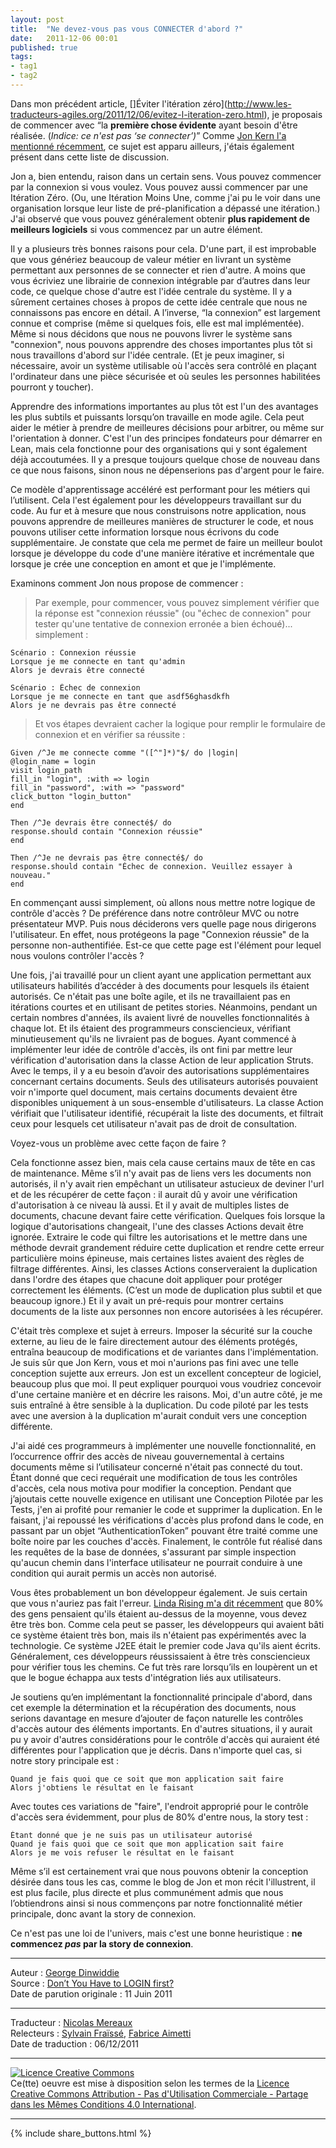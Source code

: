 ```yaml
---
layout: post
title:  "Ne devez-vous pas vous CONNECTER d'abord ?"
date:   2011-12-06 00:01
published: true
tags:
- tag1
- tag2
---
```


Dans mon précédent article, []Éviter l'itération zéro](http://www.les-traducteurs-agiles.org/2011/12/06/evitez-l-iteration-zero.html), je proposais de commencer avec “la **première chose évidente** ayant besoin d'être réalisée. (_Indice: ce n'est pas ‘se connecter’)_” Comme [Jon Kern l'a mentionné récemment](http://technicaldebt.com/?p=957), ce sujet est apparu ailleurs, j'étais également présent dans cette liste de discussion.

Jon a, bien entendu, raison dans un certain sens. Vous pouvez commencer par la connexion si vous voulez. Vous pouvez aussi commencer par une Itération Zéro. (Ou, une Itération Moins Une, comme j'ai pu le voir dans une organisation lorsque leur liste de pré-planification a dépassé une itération.) J'ai observé que vous pouvez généralement obtenir **plus rapidement de meilleurs logiciels** si vous commencez par un autre élément.

Il y a plusieurs très bonnes raisons pour cela. D'une part, il est improbable que vous génériez beaucoup de valeur métier en livrant un système permettant aux personnes de se connecter et rien d'autre. A moins que vous écriviez une librairie de connexion intégrable par d’autres dans leur code, ce quelque chose d'autre est l'idée centrale du système. Il y a sûrement certaines choses à propos de cette idée centrale que nous ne connaissons pas encore en détail. A l’inverse, “la connexion” est largement connue et comprise (même si quelques fois, elle est mal implémentée). Même si nous décidons que nous ne pouvons livrer le système sans "connexion", nous pouvons apprendre des choses importantes plus tôt si nous travaillons d'abord sur l'idée centrale. (Et je peux imaginer, si nécessaire, avoir un système utilisable où l'accès sera contrôlé en plaçant l'ordinateur dans une pièce sécurisée et où seules les personnes habilitées pourront y toucher).

Apprendre des informations importantes au plus tôt est l'un des avantages les plus subtils et puissants lorsqu’on travaille en mode agile. Cela peut aider le métier à prendre de meilleures décisions pour arbitrer, ou même sur l'orientation à donner. C'est l'un des principes fondateurs pour démarrer en Lean, mais cela fonctionne pour des organisations qui y sont également déjà accoutumées. Il y a presque toujours quelque chose de nouveau dans ce que nous faisons, sinon nous ne dépenserions pas d'argent pour le faire.

Ce modèle d'apprentissage accéléré est performant pour les métiers qui l’utilisent. Cela l'est également pour les développeurs travaillant sur du code. Au fur et à mesure que nous construisons notre application, nous pouvons apprendre de meilleures manières de structurer le code, et nous pouvons utiliser cette information lorsque nous écrivons du code supplémentaire. Je constate que cela me permet de faire un meilleur boulot lorsque je développe du code d'une manière itérative et incrémentale que lorsque je crée une conception en amont et que je l'implémente.

Examinons comment Jon nous propose de commencer :

> Par exemple, pour commencer, vous pouvez simplement vérifier que la réponse est "connexion réussie" (ou "échec de connexion" pour tester qu'une tentative de connexion erronée a bien échoué)... simplement :

~~~
Scénario : Connexion réussie
Lorsque je me connecte en tant qu'admin
Alors je devrais être connecté
~~~

~~~
Scénario : Échec de connexion
Lorsque je me connecte en tant que asdf56ghasdkfh
Alors je ne devrais pas être connecté
~~~

> Et vos étapes devraient cacher la logique pour remplir le formulaire de connexion et en vérifier sa réussite :

~~~
Given /^Je me connecte comme "([^"]*)"$/ do |login|
@login_name = login
visit login_path
fill_in "login", :with => login
fill_in "password", :with => "password"
click_button "login_button"
end

Then /^Je devrais être connecté$/ do
response.should contain "Connexion réussie"
end

Then /^Je ne devrais pas être connecté$/ do
response.should contain "Échec de connexion. Veuillez essayer à nouveau."
end
~~~

En commençant aussi simplement, où allons nous mettre notre logique de contrôle d'accès ? De préférence dans notre contrôleur MVC ou notre présentateur MVP. Puis nous déciderons vers quelle page nous dirigerons l'utilisateur. En effet, nous protégeons la page "Connexion réussie" de la personne non-authentifiée. Est-ce que cette page est l'élément pour lequel nous voulons contrôler l'accès ?

Une fois, j'ai travaillé pour un client ayant une application permettant aux utilisateurs habilités d’accéder à des documents pour lesquels ils étaient autorisés. Ce n'était pas une boîte agile, et ils ne travaillaient pas en itérations courtes et en utilisant de petites stories. Néanmoins, pendant un certain nombres d'années, ils avaient livré de nouvelles fonctionnalités à chaque lot. Et ils étaient des programmeurs consciencieux, vérifiant minutieusement qu'ils ne livraient pas de bogues. Ayant commencé à implémenter leur idée de contrôle d'accès, ils ont fini par mettre leur vérification d'autorisation dans la classe Action de leur application Struts. Avec le temps, il y a eu besoin d’avoir des autorisations supplémentaires concernant certains documents. Seuls des utilisateurs autorisés pouvaient voir n'importe quel document, mais certains documents devaient être disponibles uniquement à un sous-ensemble d'utilisateurs. La classe Action vérifiait que l'utilisateur identifié, récupérait la liste des documents, et filtrait ceux pour lesquels cet utilisateur n'avait pas de droit de consultation.

Voyez-vous un problème avec cette façon de faire ?

Cela fonctionne assez bien, mais cela cause certains maux de tête en cas de maintenance. Même s’il n'y avait pas de liens vers les documents non autorisés, il n'y avait rien empêchant un utilisateur astucieux de deviner l'url et de les récupérer de cette façon : il aurait dû y avoir une vérification d'autorisation à ce niveau là aussi. Et il y avait de multiples listes de documents, chacune devant faire cette vérification. Quelques fois lorsque la logique d'autorisations changeait, l'une des classes Actions devait être ignorée. Extraire le code qui filtre les autorisations et le mettre dans une méthode devrait grandement réduire cette duplication et rendre cette erreur particulière moins épineuse, mais certaines listes avaient des règles de filtrage différentes. Ainsi, les classes Actions conserveraient la duplication dans l'ordre des étapes que chacune doit appliquer pour protéger correctement les éléments. (C’est un mode de duplication plus subtil et que beaucoup ignore.) Et il y avait un pré-requis pour montrer certains documents de la liste aux personnes non encore autorisées à les récupérer.

C'était très complexe et sujet à erreurs. Imposer la sécurité sur la couche externe, au lieu de le faire directement autour des éléments protégés, entraîna beaucoup de modifications et de variantes dans l'implémentation. Je suis sûr que Jon Kern, vous et moi n'aurions pas fini avec une telle conception sujette aux erreurs. Jon est un excellent concepteur de logiciel, beaucoup plus que moi. Il peut expliquer pourquoi vous voudriez concevoir d'une certaine manière et en décrire les raisons. Moi, d'un autre côté, je me suis entraîné à être sensible à la duplication. Du code piloté par les tests avec une aversion à la duplication m'aurait conduit vers une conception différente.

J'ai aidé ces programmeurs à implémenter une nouvelle fonctionnalité, en l’occurrence offrir des accès de niveau gouvernemental à certains documents même si l’utilisateur concerné n'était pas connecté du tout. Étant donné que ceci requérait une modification de tous les contrôles d'accès, cela nous motiva pour modifier la conception. Pendant que j’ajoutais cette nouvelle exigence en utilisant une Conception Pilotée par les Tests, j'en ai profité pour remanier le code et supprimer la duplication. En le faisant, j'ai repoussé les vérifications d'accès plus profond dans le code, en passant par un objet “AuthenticationToken” pouvant être traité comme une boîte noire par les couches d'accès. Finalement, le contrôle fut réalisé dans les requêtes de la base de données, s'assurant par simple inspection qu'aucun chemin dans l'interface utilisateur ne pourrait conduire à une condition qui aurait permis un accès non autorisé.

Vous êtes probablement un bon développeur également. Je suis certain que vous n'auriez pas fait l'erreur. [Linda Rising m'a dit récemment](http://www.youtube.com/watch?v=QvhOXU72OL4) que 80% des gens pensaient qu'ils étaient au-dessus de la moyenne, vous devez être très bon. Comme cela peut se passer, les développeurs qui avaient bâti ce système étaient très bon, mais ils n'étaient pas expérimentés avec la technologie. Ce système J2EE était le premier code Java qu'ils aient écrits. Généralement, ces développeurs réussissaient à être très consciencieux pour vérifier tous les chemins. Ce fut très rare lorsqu’ils en loupèrent un et que le bogue échappa aux tests d'intégration liés aux utilisateurs.

Je soutiens qu’en implémentant la fonctionnalité principale d'abord, dans cet exemple la détermination et la récupération des documents, nous serions davantage en mesure d’ajouter de façon naturelle les contrôles d'accès autour des éléments importants. En d'autres situations, il y aurait pu y avoir d'autres considérations pour le contrôle d'accès qui auraient été différentes pour l'application que je décris. Dans n'importe quel cas, si notre story principale est :

~~~
Quand je fais quoi que ce soit que mon application sait faire
Alors j'obtiens le résultat en le faisant
~~~

Avec toutes ces variations de "faire", l'endroit approprié pour le contrôle d'accès sera évidemment, pour plus de 80% d'entre nous, la story test :

~~~
Étant donné que je ne suis pas un utilisateur autorisé
Quand je fais quoi que ce soit que mon application sait faire
Alors je me vois refuser le résultat en le faisant
~~~

Même s’il est certainement vrai que nous pouvons obtenir la conception désirée dans tous les cas, comme le blog de Jon et mon récit l'illustrent, il est plus facile, plus directe et plus communément admis que nous l’obtiendrons ainsi si nous commençons par notre fonctionnalité métier principale, donc avant la story de connexion.

Ce n'est pas une loi de l'univers, mais c'est une bonne heuristique : **ne commencez _pas_ par la story de connexion**.


---
Auteur : [George Dinwiddie](http://blog.gdinwiddie.com/about/)  
Source : [Don’t You Have to LOGIN first?](http://blog.gdinwiddie.com/2011/06/11/dont-you-have-to-login-first/)  
Date de parution originale : 11 Juin 2011  

---
Traducteur : [Nicolas Mereaux](http://www.les-traducteurs-agiles.org/traducteurs/)  
Relecteurs : [Sylvain Fraïssé](http://www.les-traducteurs-agiles.org/traducteurs/), [Fabrice Aimetti](http://www.fabrice-aimetti.fr/)  
Date de traduction : 06/12/2011  

---

<a rel="license" href="http://creativecommons.org/licenses/by-nc-sa/4.0/"><img alt="Licence Creative Commons" style="border-width:0" src="http://i.creativecommons.org/l/by-nc-sa/4.0/88x31.png" /></a><br />Ce(tte) oeuvre est mise à disposition selon les termes de la <a rel="license" href="http://creativecommons.org/licenses/by-nc-sa/4.0/">Licence Creative Commons Attribution - Pas d'Utilisation Commerciale - Partage dans les Mêmes Conditions 4.0 International</a>.

---

{% include share_buttons.html %}
